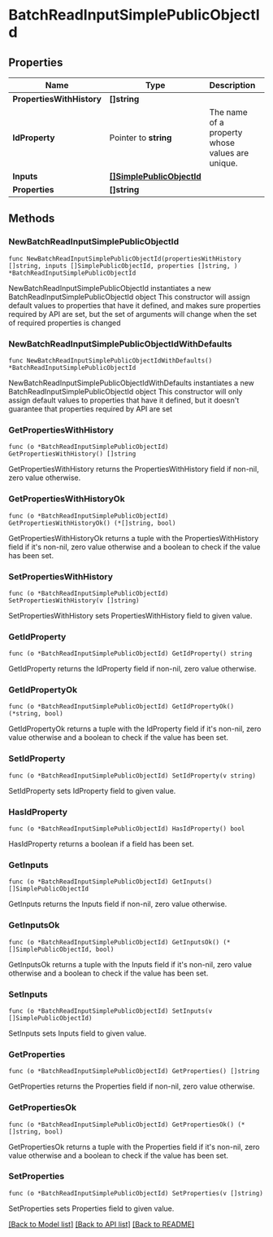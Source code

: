 # BatchReadInputSimplePublicObjectId

## Properties

Name | Type | Description | Notes
------------ | ------------- | ------------- | -------------
**PropertiesWithHistory** | **[]string** |  | 
**IdProperty** | Pointer to **string** | The name of a property whose values are unique. | [optional] 
**Inputs** | [**[]SimplePublicObjectId**](SimplePublicObjectId.md) |  | 
**Properties** | **[]string** |  | 

## Methods

### NewBatchReadInputSimplePublicObjectId

`func NewBatchReadInputSimplePublicObjectId(propertiesWithHistory []string, inputs []SimplePublicObjectId, properties []string, ) *BatchReadInputSimplePublicObjectId`

NewBatchReadInputSimplePublicObjectId instantiates a new BatchReadInputSimplePublicObjectId object
This constructor will assign default values to properties that have it defined,
and makes sure properties required by API are set, but the set of arguments
will change when the set of required properties is changed

### NewBatchReadInputSimplePublicObjectIdWithDefaults

`func NewBatchReadInputSimplePublicObjectIdWithDefaults() *BatchReadInputSimplePublicObjectId`

NewBatchReadInputSimplePublicObjectIdWithDefaults instantiates a new BatchReadInputSimplePublicObjectId object
This constructor will only assign default values to properties that have it defined,
but it doesn't guarantee that properties required by API are set

### GetPropertiesWithHistory

`func (o *BatchReadInputSimplePublicObjectId) GetPropertiesWithHistory() []string`

GetPropertiesWithHistory returns the PropertiesWithHistory field if non-nil, zero value otherwise.

### GetPropertiesWithHistoryOk

`func (o *BatchReadInputSimplePublicObjectId) GetPropertiesWithHistoryOk() (*[]string, bool)`

GetPropertiesWithHistoryOk returns a tuple with the PropertiesWithHistory field if it's non-nil, zero value otherwise
and a boolean to check if the value has been set.

### SetPropertiesWithHistory

`func (o *BatchReadInputSimplePublicObjectId) SetPropertiesWithHistory(v []string)`

SetPropertiesWithHistory sets PropertiesWithHistory field to given value.


### GetIdProperty

`func (o *BatchReadInputSimplePublicObjectId) GetIdProperty() string`

GetIdProperty returns the IdProperty field if non-nil, zero value otherwise.

### GetIdPropertyOk

`func (o *BatchReadInputSimplePublicObjectId) GetIdPropertyOk() (*string, bool)`

GetIdPropertyOk returns a tuple with the IdProperty field if it's non-nil, zero value otherwise
and a boolean to check if the value has been set.

### SetIdProperty

`func (o *BatchReadInputSimplePublicObjectId) SetIdProperty(v string)`

SetIdProperty sets IdProperty field to given value.

### HasIdProperty

`func (o *BatchReadInputSimplePublicObjectId) HasIdProperty() bool`

HasIdProperty returns a boolean if a field has been set.

### GetInputs

`func (o *BatchReadInputSimplePublicObjectId) GetInputs() []SimplePublicObjectId`

GetInputs returns the Inputs field if non-nil, zero value otherwise.

### GetInputsOk

`func (o *BatchReadInputSimplePublicObjectId) GetInputsOk() (*[]SimplePublicObjectId, bool)`

GetInputsOk returns a tuple with the Inputs field if it's non-nil, zero value otherwise
and a boolean to check if the value has been set.

### SetInputs

`func (o *BatchReadInputSimplePublicObjectId) SetInputs(v []SimplePublicObjectId)`

SetInputs sets Inputs field to given value.


### GetProperties

`func (o *BatchReadInputSimplePublicObjectId) GetProperties() []string`

GetProperties returns the Properties field if non-nil, zero value otherwise.

### GetPropertiesOk

`func (o *BatchReadInputSimplePublicObjectId) GetPropertiesOk() (*[]string, bool)`

GetPropertiesOk returns a tuple with the Properties field if it's non-nil, zero value otherwise
and a boolean to check if the value has been set.

### SetProperties

`func (o *BatchReadInputSimplePublicObjectId) SetProperties(v []string)`

SetProperties sets Properties field to given value.



[[Back to Model list]](../README.md#documentation-for-models) [[Back to API list]](../README.md#documentation-for-api-endpoints) [[Back to README]](../README.md)


